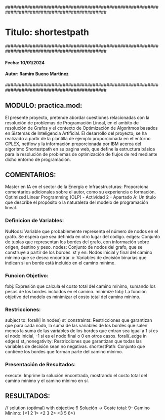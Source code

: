 #############################################################################################
# Titulo: shortestpath
#############################################################################################
#### Fecha: 10/01/2024
#### Autor: Ramiro Bueno Martínez
#############################################################################################
## MODULO: practica.mod: 
El presente proyecto, pretende abordar cuestiones relacionadas con la resolución de problemas de Programación Lineal, en el ambito de resolución de Grafos y el contexto de Optimización de Algoritmos basados en Sistemas de Inteligencia Artificial. El desarrollo del proyecto, se ha realizado a partir de la plantilla de ejemplo proporcionada en el entorno CPLEX, netflow y la información proporcionada por IBM acerca del algoritmo Shortestpath en su pagina web, que define la estructura básica para la resolución de problemas de optimización de flujos de red mediante dicho entorno de programación.  
## COMENTARIOS: 
Master en IA en el sector de la Energía e Infraestructuras: Proporciona comentarios adicionales sobre el autor, como su experiencia o formación.
Optimized Linear Programming (OLP) - Actividad 2 - Apartado A: Un título que describe el propósito o la naturaleza del modelo de programación lineal.
### Definicion de Variables:
NuNods: Variable que probablemente representa el número de nodos en el grafo. Se espera que sea definida en otro lugar del código.
edges: Conjunto de tuplas que representan los bordes del grafo, con información sobre origen, destino y peso.
nodes: Conjunto de nodos del grafo, que se construye a partir de los bordes.
st y en: Nodos inicial y final del camino mínimo que se desea encontrar.
x: Variables de decisión binarias que indican si un borde está incluido en el camino mínimo.
### Funcion Objetivo:
fobj: Expresión que calcula el costo total del camino mínimo, sumando los pesos de los bordes incluidos en el camino.
minimize fobj: La función objetivo del modelo es minimizar el costo total del camino mínimo.
### Restricciones:

subject to:
forall(i in nodes) st_constraints: Restricciones que garantizan que para cada nodo, la suma de las variables de los bordes que salen menos la suma de las variables de los bordes que entran sea igual a 1 si es el nodo inicial, -1 si es el nodo final o 0 en otros casos.
forall(_edge in edges) st_nonegativity: Restricciones que garantizan que todas las variables de decisión sean no negativas.
shortestPath: Conjunto que contiene los bordes que forman parte del camino mínimo.
### Presentación de Resultados:
execute:
Imprime la solución encontrada, mostrando el costo total del camino mínimo y el camino mínimo en sí.

## RESULTADOS:

// solution (optimal) with objective 9
Solución -> Coste total: 9- Camino Minimo:  {<1 2 1> <2 3 2> <3 5 6>}


